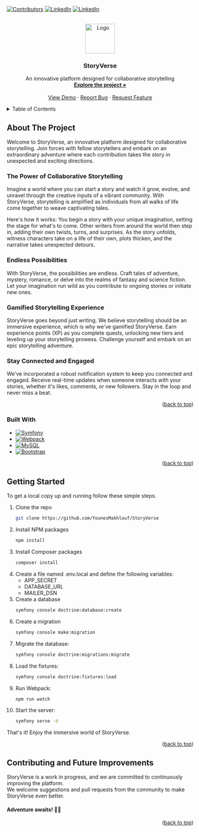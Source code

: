 <a name="readme-top"></a>

<!-- PROJECT SHIELDS -->

[![Contributors][contributors-shield]][contributors-url]
[![LinkedIn][linkedin-shield]][linkedin-url-younes]
[![LinkedIn][linkedin-shield]][linkedin-url-salma]


<!-- PROJECT LOGO -->
<br />
<div align="center">
  <a href="https://github.com/YounesMakhlouf/StoryVerse">
    <img src="assets/img/logo.webp" alt="Logo" width="80" height="80">
  </a>

<h3 align="center">StoryVerse</h3>

   <p align="center">
An innovative platform designed for collaborative storytelling
    <br />
    <a href="https://github.com/YounesMakhlouf/StoryVerse"><strong>Explore the project »</strong></a>
    <br />
    <br />
    <a href="https://github.com/YounesMakhlouf/StoryVerse">View Demo</a>
    ·
    <a href="https://github.com/YounesMakhlouf/StoryVerse/issues">Report Bug</a>
    ·
    <a href="https://github.com/YounesMakhlouf/StoryVerse/issues">Request Feature</a>
  </p>
</div>


<!-- TABLE OF CONTENTS -->
<details>
  <summary>Table of Contents</summary>
  <ol>
    <li>
      <a href="#about-the-project">About The Project</a>
      <ul>
        <li><a href="#built-with">Built With</a></li>
      </ul>
    </li>
    <li>
      <a href="#getting-started">Getting Started</a>
    </li>
    <li><a href="#contributing">Contributing and future plans</a></li> 
  </ol>
</details>


<!-- ABOUT THE PROJECT -->

## About The Project

Welcome to StoryVerse, an innovative platform designed for collaborative storytelling. Join forces with fellow
storytellers and embark on an extraordinary adventure where each contribution takes the story in unexpected and exciting
directions.

### The Power of Collaborative Storytelling

Imagine a world where you can start a story and watch it grow, evolve, and unravel through the creative inputs of a
vibrant community. With StoryVerse, storytelling is amplified as individuals from all walks of life come together to
weave captivating tales.

Here's how it works: You begin a story with your unique imagination, setting the stage for what's to come. Other writers
from around the world then step in, adding their own twists, turns, and surprises. As the story unfolds, witness
characters take on a life of their own, plots thicken, and the narrative takes unexpected detours.

### Endless Possibilities

With StoryVerse, the possibilities are endless. Craft tales of adventure, mystery, romance, or delve into the realms of
fantasy and science fiction. Let your imagination run wild as you contribute to ongoing stories or initiate new ones.

### Gamified Storytelling Experience

StoryVerse goes beyond just writing. We believe storytelling should be an immersive experience, which is why we've
gamified StoryVerse. Earn experience points (XP) as you complete quests, unlocking new tiers and leveling up your
storytelling prowess. Challenge yourself and embark on an epic storytelling adventure.

### Stay Connected and Engaged

We've incorporated a robust notification system to keep you connected and engaged. Receive real-time updates when
someone interacts with your stories, whether it's likes, comments, or new followers. Stay in the loop and never miss a
beat.

<p align="right">(<a href="#readme-top">back to top</a>)</p>

### Built With

* [![Symfony][Symfony.dev]][Symfony-url]
* [![Webpack][Webpack.dev]][Webpack-url]
* [![MySQL][MySQL.dev]][MySQL-url]
* [![Bootstrap][Bootstrap.com]][Bootstrap-url]

<p align="right">(<a href="#readme-top">back to top</a>)</p>



<!-- GETTING STARTED -->

## Getting Started

To get a local copy up and running follow these simple steps.

1. Clone the repo
   ```sh
   git clone https://github.com/YounesMakhlouf/StoryVerse
   ```
2. Install NPM packages
   ```sh
   npm install
   ```
3. Install Composer packages
   ```sh
   composer install
   ```
4. Create a file named .env.local and define the following variables:
    - APP_SECRET
    - DATABASE_URL
    - MAILER_DSN
5. Create a database
    ```sh
    symfony console doctrine:database:create
    ```
6. Create a migration
    ```sh
    symfony console make:migration
    ```
7. Migrate the database:
    ```sh
    symfony console doctrine:migrations:migrate
    ```
8. Load the fixtures:
    ```sh
    symfony console doctrine:fixtures:load
    ```
9. Run Webpack:
    ```sh
    npm run watch
    ```
10. Start the server:
    ```sh
    symfony serve -d
    ```

That's it! Enjoy the immersive world of StoryVerse.

<p align="right">(<a href="#readme-top">back to top</a>)</p>

<!-- CONTRIBUTING -->

## Contributing and Future Improvements

StoryVerse is a work in progress, and we are committed to continuously improving the platform. </br>
We welcome suggestions and pull requests from the community to make StoryVerse even better.

#### Adventure awaits! 📖✨

<p align="right">(<a href="#readme-top">back to top</a>)</p>


<!-- MARKDOWN LINKS & IMAGES -->

[contributors-shield]: https://img.shields.io/github/contributors/YounesMakhlouf/StoryVerse.svg?style=for-the-badge

[contributors-url]: https://github.com/YounesMakhlouf/StoryVerse/graphs/contributors

[linkedin-shield]: https://img.shields.io/badge/-LinkedIn-black.svg?style=for-the-badge&logo=linkedin&colorB=555

[linkedin-url-younes]: https://www.linkedin.com/in/younes-makhlouf-608321255/

[linkedin-url-salma]: https://www.linkedin.com/in/selma-bouabidi-938b08237/

[Bootstrap.com]: https://img.shields.io/badge/Bootstrap-563D7C?style=for-the-badge&logo=bootstrap&logoColor=white

[Bootstrap-url]: https://getbootstrap.com

[Symfony.dev]: https://img.shields.io/static/v1?style=for-the-badge&message=Symfony&color=000000&logo=Symfony&logoColor=FFFFFF&label=

[Symfony-url]: https://symfony.com/

[Webpack.dev]: https://img.shields.io/static/v1?style=for-the-badge&message=Webpack&color=222222&logo=Webpack&logoColor=8DD6F9&label=

[Webpack-url]: https://webpack.js.org/

[MySQL-url]:https://www.mysql.com/fr/

[MySQL.dev]: https://img.shields.io/static/v1?style=for-the-badge&message=MySQL&color=4479A1&logo=MySQL&logoColor=FFFFFF&label=